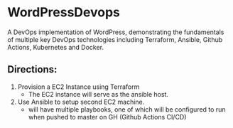 # WordPressDevops
A DevOps implementation of WordPress, demonstrating the fundamentals of multiple key DevOps technologies including Terraform, Ansible, Github Actions, Kubernetes and Docker. 

## Directions:
1. Provision a EC2 Instance using Terraform
    * The EC2 instance will serve as the ansible host.
2. Use Ansible to setup second EC2 machine.
    * will have multiple playbooks, one of which will be configured to run when pushed to master on GH (Github Actions CI/CD)
    
